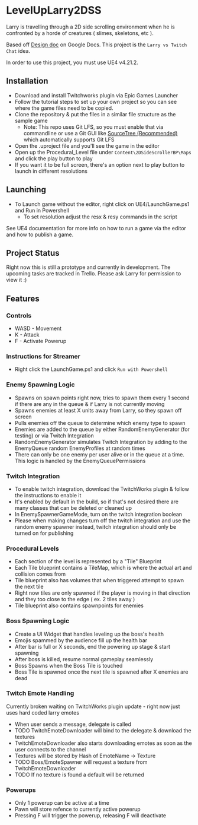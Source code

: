 # LevelUpLarry2DSS
Larry is travelling through a 2D side scrolling environment when he is confronted by a horde of creatures ( slimes, skeletons, etc ).  

Based off [Design doc](https://docs.google.com/document/d/1iMpK-hJsFLI4GPMWzvPedDiAtvYZl5U48OwvbeyLm2I/edit#heading=h.19u0nz2irg77) on Google Docs.  This project is the `Larry vs Twitch Chat` idea.

In order to use this project, you must use UE4 v4.21.2.

## Installation

 - Download and install Twitchworks plugin via Epic Games Launcher
 - Follow the tutorial steps to set up your own project so you can see where the game files need to be copied.  
 - Clone the repository & put the files in a similar file structure as the sample game
   - Note: This repo uses Git LFS, so you must enable that via commandline or use a Git GUI like [SourceTree (Recommended)](https://www.sourcetreeapp.com/) which automatically supports Git LFS
 - Open the .uproject file and you'll see the game in the editor
 - Open up the Procedural_Level file under `Content\2DSideScrollerBP\Maps` and click the play button to play
 - If you want it to be full screen, there's an option next to play button to launch in different resolutions
 
## Launching
 - To Launch game without the editor, right click on UE4/LaunchGame.ps1 and Run in Powershell
   - To set resolution adjust the resx & resy commands in the script

 
See UE4 documentation for more info on how to run a game via the editor and how to publish a game.

## Project Status

Right now this is still a prototype and currently in development.  The upcoming tasks are tracked in Trello.  Please ask Larry for permission to view it :)
 
## Features

 ### Controls
 - WASD - Movement
 - K - Attack 
 - F - Activate Powerup
 
 ### Instructions for Streamer
 - Right click the LaunchGame.ps1 and click `Run with Powershell`
 
 ### Enemy Spawning Logic
 - Spawns on spawn points right now, tries to spawn them every 1 second if there are any in the queue & if Larry is not currently moving
 - Spawns enemies at least X units away from Larry, so they spawn off screen
 - Pulls enemies off the queue to determine which enemy type to spawn
 - Enemies are added to the queue by either RandomEnemyGenerator (for testing) or via Twitch Integration
 - RandomEnemyGenerator simulates Twitch Integration by adding to the EnemyQueue random EnemyProfiles at random times
 - There can only be one enemy per user alive or in the queue at a time.  This logic is handled by the EnemyQueuePermissions
 
 ### Twitch Integration
 - To enable twitch integration, download the TwitchWorks plugin & follow the instructions to enable it
 - It's enabled by default in the build, so if that's not desired there are many classes that can be deleted or cleaned up
 - In EnemySpawnerGameMode, turn on the twitch integration boolean
 - Please when making changes turn off the twitch integration and use the random enemy spawner instead, twitch integration should only be turned on for publishing
 
 ### Procedural Levels
 - Each section of the level is represented by a "Tile" Blueprint
 - Each Tile blueprint contains a TileMap, which is where the actual art and collision comes from
 - Tile blueprint also has volumes that when triggered attempt to spawn the next tile
 - Right now tiles are only spawned if the player is moving in that direction and they too close to the edge ( ex. 2 tiles away )
 - Tile blueprint also contains spawnpoints for enemies
 
  ### Boss Spawning Logic
 - Create a UI Widget that handles leveling up the boss's health
 - Emojis spammed by the audience fill up the health bar
 - After bar is full or X seconds, end the powering up stage & start spawning
 - After boss is killed, resume normal gameplay seamlessly
 - Boss Spawns when the Boss Tile is touched
 - Boss Tile is spawned once the next tile is spawned after X enemies are dead
 
 ### Twitch Emote Handling
 
 Currently broken waiting on TwitchWorks plugin update - right now just uses hard coded larry emotes
 
 - When user sends a message, delegate is called
 - TODO TwitchEmoteDownloader will bind to the delegate & download the textures
 - TwitchEmoteDownloader also starts downloading emotes as soon as the user connects to the channel
 - Textures will be stored by Hash of EmoteName -> Texture 
 - TODO Boss/EmoteSpawner will request a texture from TwitchEmoteDownloader
 - TODO If no texture is found a default will be returned
 
 ### Powerups
 - Only 1 powerup can be active at a time
 - Pawn will store refence to currently active powerup
 - Pressing F will trigger the powerup, releasing F will deactivate
